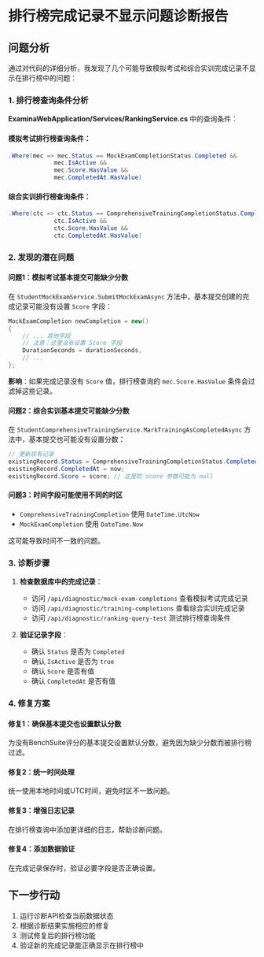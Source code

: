 # 排行榜完成记录不显示问题诊断报告

## 问题分析

通过对代码的详细分析，我发现了几个可能导致模拟考试和综合实训完成记录不显示在排行榜中的问题：

### 1. 排行榜查询条件分析

**ExaminaWebApplication/Services/RankingService.cs** 中的查询条件：

#### 模拟考试排行榜查询条件：
```csharp
.Where(mec => mec.Status == MockExamCompletionStatus.Completed && 
             mec.IsActive && 
             mec.Score.HasValue &&
             mec.CompletedAt.HasValue)
```

#### 综合实训排行榜查询条件：
```csharp
.Where(ctc => ctc.Status == ComprehensiveTrainingCompletionStatus.Completed && 
             ctc.IsActive && 
             ctc.Score.HasValue &&
             ctc.CompletedAt.HasValue)
```

### 2. 发现的潜在问题

#### 问题1：模拟考试基本提交可能缺少分数
在 `StudentMockExamService.SubmitMockExamAsync` 方法中，基本提交创建的完成记录可能没有设置 `Score` 字段：

```csharp
MockExamCompletion newCompletion = new()
{
    // ... 其他字段
    // 注意：这里没有设置 Score 字段
    DurationSeconds = durationSeconds,
    // ...
};
```

**影响**：如果完成记录没有 `Score` 值，排行榜查询的 `mec.Score.HasValue` 条件会过滤掉这些记录。

#### 问题2：综合实训基本提交可能缺少分数
在 `StudentComprehensiveTrainingService.MarkTrainingAsCompletedAsync` 方法中，基本提交也可能没有设置分数：

```csharp
// 更新现有记录
existingRecord.Status = ComprehensiveTrainingCompletionStatus.Completed;
existingRecord.CompletedAt = now;
existingRecord.Score = score; // 这里的 score 参数可能为 null
```

#### 问题3：时间字段可能使用不同的时区
- `ComprehensiveTrainingCompletion` 使用 `DateTime.UtcNow`
- `MockExamCompletion` 使用 `DateTime.Now`

这可能导致时间不一致的问题。

### 3. 诊断步骤

1. **检查数据库中的完成记录**：
   - 访问 `/api/diagnostic/mock-exam-completions` 查看模拟考试完成记录
   - 访问 `/api/diagnostic/training-completions` 查看综合实训完成记录
   - 访问 `/api/diagnostic/ranking-query-test` 测试排行榜查询条件

2. **验证记录字段**：
   - 确认 `Status` 是否为 `Completed`
   - 确认 `IsActive` 是否为 `true`
   - 确认 `Score` 是否有值
   - 确认 `CompletedAt` 是否有值

### 4. 修复方案

#### 修复1：确保基本提交也设置默认分数
为没有BenchSuite评分的基本提交设置默认分数，避免因为缺少分数而被排行榜过滤。

#### 修复2：统一时间处理
统一使用本地时间或UTC时间，避免时区不一致问题。

#### 修复3：增强日志记录
在排行榜查询中添加更详细的日志，帮助诊断问题。

#### 修复4：添加数据验证
在完成记录保存时，验证必要字段是否正确设置。

## 下一步行动

1. 运行诊断API检查当前数据状态
2. 根据诊断结果实施相应的修复
3. 测试修复后的排行榜功能
4. 验证新的完成记录能正确显示在排行榜中

